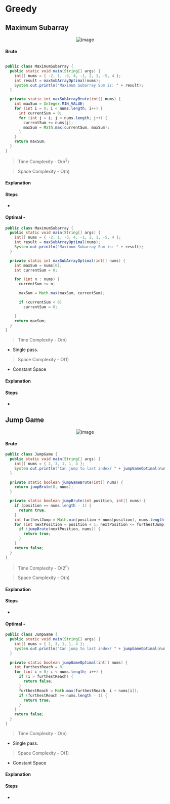 # **Greedy**

## **Maximum Subarray**
<div align="center">
  <img alt="image" src="assets/Untitled-21.png" />
</div>

#### Brute 
```java

public class MaximumSubarray {
  public static void main(String[] args) {
    int[] nums = { -2, 1, -3, 4, -1, 2, 1, -5, 4 };
    int result = maxSubArrayOptimal(nums);
    System.out.println("Maximum Subarray Sum is: " + result);
  }

  private static int maxSubArrayBrute(int[] nums) {
    int maxSum = Integer.MIN_VALUE;
    for (int i = 0; i < nums.length; i++) {
      int currentSum = 0;
      for (int j = i; j < nums.length; j++) {
        currentSum += nums[j];
        maxSum = Math.max(currentSum, maxSum);
      }
    }
    return maxSum;
  }
}
```
>Time Complexity - O(n<sup>2</sup>)

>Space Complexity - O(n)

#### Explanation

#### Steps

-

#### Optimal - 
```java
public class MaximumSubarray {
  public static void main(String[] args) {
    int[] nums = { -2, 1, -3, 4, -1, 2, 1, -5, 4 };
    int result = maxSubArrayOptimal(nums);
    System.out.println("Maximum Subarray Sum is: " + result);
  }

  private static int maxSubArrayOptimal(int[] nums) {
    int maxSum = nums[0];
    int currentSum = 0;

    for (int n : nums) {
      currentSum += n;

      maxSum = Math.max(maxSum, currentSum);

      if (currentSum < 0)
        currentSum = 0;

    }
    return maxSum;
  }
}
```

>Time Complexity - O(n)
- Single pass.
>Space Complexity - O(1)
- Constant Space
#### Explanation
#### Steps

-


## **Jump Game**
<div align="center">
  <img alt="image" src="assets/Untitled-22.png" />
</div>

#### Brute 
```java
public class JumpGame {
  public static void main(String[] args) {
    int[] nums = { 2, 3, 1, 1, 4 };
    System.out.println("Can jump to last index? " + jumpGameOptimal(nums));
  }

  private static boolean jumpGameBrute(int[] nums) {
    return jumpBrute(0, nums);
  }

  private static boolean jumpBrute(int position, int[] nums) {
    if (position == nums.length - 1) {
      return true;
    }
    int furthestJump = Math.min(position + nums[position], nums.length - 1);
    for (int nextPosition = position + 1; nextPosition <= furthestJump; nextPosition++) {
      if (jumpBrute(nextPosition, nums)) {
        return true;
      }
    }
    return false;
  }
}
```
>Time Complexity - O(2<sup>n</sup>)

>Space Complexity - O(n)

#### Explanation

#### Steps

-

#### Optimal - 
```java
public class JumpGame {
  public static void main(String[] args) {
    int[] nums = { 2, 3, 1, 1, 4 };
    System.out.println("Can jump to last index? " + jumpGameOptimal(nums));
  }

  private static boolean jumpGameOptimal(int[] nums) {
    int furthestReach = 0;
    for (int i = 0; i < nums.length; i++) {
      if (i > furthestReach) {
        return false;
      }
      furthestReach = Math.max(furthestReach, i + nums[i]);
      if (furthestReach >= nums.length - 1) {
        return true;
      }
    }
    return false;
  }
}
```

>Time Complexity - O(n)
- Single pass.
>Space Complexity - O(1)
- Constant Space
#### Explanation
#### Steps

-


